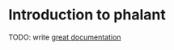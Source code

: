 # Introduction to phalant

TODO: write [great documentation](http://jacobian.org/writing/what-to-write/)
